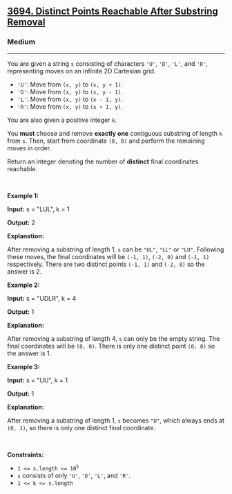 <h2><a href="https://leetcode.com/problems/distinct-points-reachable-after-substring-removal">3694. Distinct Points Reachable After Substring Removal</a></h2><h3>Medium</h3><hr><p>You are given a string <code>s</code> consisting of characters <code>&#39;U&#39;</code>, <code>&#39;D&#39;</code>, <code>&#39;L&#39;</code>, and <code>&#39;R&#39;</code>, representing moves on an infinite 2D Cartesian grid.</p>

<ul>
	<li><code>&#39;U&#39;</code>: Move from <code>(x, y)</code> to <code>(x, y + 1)</code>.</li>
	<li><code>&#39;D&#39;</code>: Move from <code>(x, y)</code> to <code>(x, y - 1)</code>.</li>
	<li><code>&#39;L&#39;</code>: Move from <code>(x, y)</code> to <code>(x - 1, y)</code>.</li>
	<li><code>&#39;R&#39;</code>: Move from <code>(x, y)</code> to <code>(x + 1, y)</code>.</li>
</ul>

<p>You are also given a positive integer <code>k</code>.</p>

<p>You <strong>must</strong> choose and remove <strong>exactly one</strong> contiguous substring of length <code>k</code> from <code>s</code>. Then, start from coordinate <code>(0, 0)</code> and perform the remaining moves in order.</p>

<p>Return an integer denoting the number of <strong>distinct</strong> final coordinates reachable.</p>

<p>&nbsp;</p>
<p><strong class="example">Example 1:</strong></p>

<div class="example-block">
<p><strong>Input:</strong> <span class="example-io">s = &quot;LUL&quot;, k = 1</span></p>

<p><strong>Output:</strong> <span class="example-io">2</span></p>

<p><strong>Explanation:</strong></p>

<p>After removing a substring of length 1, <code>s</code> can be <code>&quot;UL&quot;</code>, <code>&quot;LL&quot;</code> or <code>&quot;LU&quot;</code>. Following these moves, the final coordinates will be <code>(-1, 1)</code>, <code>(-2, 0)</code> and <code>(-1, 1)</code> respectively. There are two distinct points <code>(-1, 1)</code> and <code>(-2, 0)</code> so the answer is 2.</p>
</div>

<p><strong class="example">Example 2:</strong></p>

<div class="example-block">
<p><strong>Input:</strong> <span class="example-io">s = &quot;UDLR&quot;, k = 4</span></p>

<p><strong>Output:</strong> <span class="example-io">1</span></p>

<p><strong>Explanation:</strong></p>

<p>After removing a substring of length 4, <code>s</code> can only be the empty string. The final coordinates will be <code>(0, 0)</code>. There is only one distinct point <code>(0, 0)</code> so the answer is 1.</p>
</div>

<p><strong class="example">Example 3:</strong></p>

<div class="example-block">
<p><strong>Input:</strong> <span class="example-io">s = &quot;UU&quot;, k = 1</span></p>

<p><strong>Output:</strong> <span class="example-io">1</span></p>

<p><strong>Explanation:</strong></p>

<p>After removing a substring of length 1, <code>s</code> becomes <code>&quot;U&quot;</code>, which always ends at <code>(0, 1)</code>, so there is only one distinct final coordinate.</p>
</div>

<p>&nbsp;</p>
<p><strong>Constraints:</strong></p>

<ul>
	<li><code>1 &lt;= s.length &lt;= 10<sup>5</sup></code></li>
	<li><code>s</code> consists of only <code>&#39;U&#39;</code>, <code>&#39;D&#39;</code>, <code>&#39;L&#39;</code>, and <code>&#39;R&#39;</code>.</li>
	<li><code>1 &lt;= k &lt;= s.length</code></li>
</ul>
